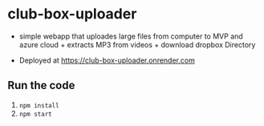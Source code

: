 # club-box-uploader
* simple webapp that uploades large files from computer to MVP and azure 
  cloud + extracts MP3 from videos + download dropbox Directory

* Deployed at https://club-box-uploader.onrender.com

## Run the code
1. `npm install`
2. `npm start`
